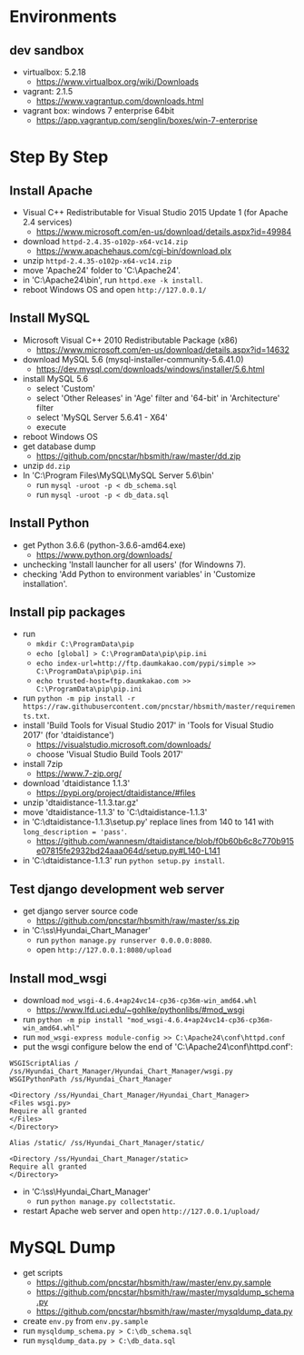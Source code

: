 # Environments

## dev sandbox

- virtualbox: 5.2.18
    - https://www.virtualbox.org/wiki/Downloads
- vagrant: 2.1.5
    - https://www.vagrantup.com/downloads.html
- vagrant box: windows 7 enterprise 64bit
    - https://app.vagrantup.com/senglin/boxes/win-7-enterprise

# Step By Step

## Install Apache

- Visual C++ Redistributable for Visual Studio 2015 Update 1 (for Apache 2.4 services)
    - https://www.microsoft.com/en-us/download/details.aspx?id=49984
- download `httpd-2.4.35-o102p-x64-vc14.zip`
    - https://www.apachehaus.com/cgi-bin/download.plx
- unzip `httpd-2.4.35-o102p-x64-vc14.zip`
- move 'Apache24' folder to 'C:\Apache24'.
- in 'C:\Apache24\bin\', run `httpd.exe -k install`.
- reboot Windows OS and open `http://127.0.0.1/`

## Install MySQL

- Microsoft Visual C++ 2010 Redistributable Package (x86)
    - https://www.microsoft.com/en-us/download/details.aspx?id=14632
- download MySQL 5.6 (mysql-installer-community-5.6.41.0)
    - https://dev.mysql.com/downloads/windows/installer/5.6.html
- install MySQL 5.6
    - select 'Custom'
    - select 'Other Releases' in 'Age' filter and '64-bit' in 'Architecture' filter
    - select 'MySQL Server 5.6.41 - X64'
    - execute
- reboot Windows OS
- get database dump
    - https://github.com/pncstar/hbsmith/raw/master/dd.zip
- unzip `dd.zip`
- In 'C:\Program Files\MySQL\MySQL Server 5.6\bin\'
    - run `mysql -uroot -p < db_schema.sql`
    - run `mysql -uroot -p < db_data.sql`

## Install Python

- get Python 3.6.6 (python-3.6.6-amd64.exe)
    - https://www.python.org/downloads/
- unchecking 'Install launcher for all users' (for Windowns 7).
- checking 'Add Python to environment variables' in 'Customize installation'.

## Install pip packages

- run
    - `mkdir C:\ProgramData\pip`
    - `echo [global] > C:\ProgramData\pip\pip.ini`
    - `echo index-url=http://ftp.daumkakao.com/pypi/simple >> C:\ProgramData\pip\pip.ini`
    - `echo trusted-host=ftp.daumkakao.com >> C:\ProgramData\pip\pip.ini`
- run `python -m pip install -r https://raw.githubusercontent.com/pncstar/hbsmith/master/requirements.txt`.
- install 'Build Tools for Visual Studio 2017' in 'Tools for Visual Studio 2017' (for 'dtaidistance')
    - https://visualstudio.microsoft.com/downloads/
    - choose 'Visual Studio Build Tools 2017'
- install 7zip
    - https://www.7-zip.org/
- download 'dtaidistance 1.1.3'
    - https://pypi.org/project/dtaidistance/#files
- unzip 'dtaidistance-1.1.3.tar.gz'
- move 'dtaidistance-1.1.3' to 'C:\dtaidistance-1.1.3'
- in 'C:\dtaidistance-1.1.3\setup.py' replace lines from 140 to 141 with `long_description = 'pass'`.
    - https://github.com/wannesm/dtaidistance/blob/f0b60b6c8c770b915e07815fe2932bd24aaa064d/setup.py#L140-L141
- in 'C:\dtaidistance-1.1.3\' run `python setup.py install`.

## Test django development web server

- get django server source code
    - https://github.com/pncstar/hbsmith/raw/master/ss.zip
- in 'C:\ss\Hyundai_Chart_Manager\'
    - run `python manage.py runserver 0.0.0.0:8080`.
    - open `http://127.0.0.1:8080/upload`

## Install mod_wsgi

- download `mod_wsgi‑4.6.4+ap24vc14‑cp36‑cp36m‑win_amd64.whl`
    - https://www.lfd.uci.edu/~gohlke/pythonlibs/#mod_wsgi
- run `python -m pip install "mod_wsgi-4.6.4+ap24vc14-cp36-cp36m-win_amd64.whl"`
- run `mod_wsgi-express module-config >> C:\Apache24\conf\httpd.conf`
- put the wsgi configure below the end of 'C:\Apache24\conf\httpd.conf':

```
WSGIScriptAlias / /ss/Hyundai_Chart_Manager/Hyundai_Chart_Manager/wsgi.py
WSGIPythonPath /ss/Hyundai_Chart_Manager

<Directory /ss/Hyundai_Chart_Manager/Hyundai_Chart_Manager>
<Files wsgi.py>
Require all granted
</Files>
</Directory>

Alias /static/ /ss/Hyundai_Chart_Manager/static/

<Directory /ss/Hyundai_Chart_Manager/static>
Require all granted
</Directory>
```

- in 'C:\ss\Hyundai_Chart_Manager\'
    - run `python manage.py collectstatic`.
- restart Apache web server and open `http://127.0.0.1/upload/`

# MySQL Dump

- get scripts
    - https://github.com/pncstar/hbsmith/raw/master/env.py.sample
    - https://github.com/pncstar/hbsmith/raw/master/mysqldump_schema.py
    - https://github.com/pncstar/hbsmith/raw/master/mysqldump_data.py
- create `env.py` from `env.py.sample`
- run `mysqldump_schema.py > C:\db_schema.sql`
- run `mysqldump_data.py > C:\db_data.sql`
